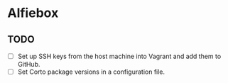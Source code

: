 # Alfiebox

## TODO

- [ ] Set up SSH keys from the host machine into Vagrant and add them to GitHub.
- [ ] Set Corto package versions in a configuration file.
